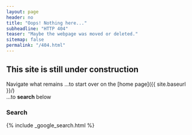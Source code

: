 ```yaml
---
layout: page
header: no
title: "Oops! Nothing here..."
subheadline: "HTTP 404"
teaser: "Maybe the webpage was moved or deleted."
sitemap: false
permalink: "/404.html"
---
```

## This site is still under construction
Navigate what remains
...to start over on the [home page]({{ site.baseurl }}/)  
...to **search** below  

### Search

{% include _google_search.html %}
